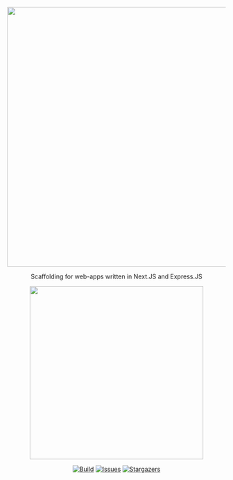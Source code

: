 <p align="center">
	<img src="https://user-images.githubusercontent.com/84760072/223321151-8b77a57a-ad72-48df-a34c-7e031a6c7ff2.png" width="600"/>
</p>

<p align="center">
    Scaffolding for web-apps written in Next.JS and Express.JS
</p>

<p align="center">
  <img src="https://user-images.githubusercontent.com/84760072/223294436-87cdbed7-d89b-4620-8c14-44590421ec16.png" width="400" />
</p>

<p align="center">
    <a href="https://github.com/hwelsters/create-hwelsters-app-ts/stargazers">
		<img alt="Build" src="https://img.shields.io/github/actions/workflow/status/hwelsters/create-hwelsters-app-ts/test-backend.yml?style=for-the-badge&logo=starship&color=29cc7a&logoColor=ffffff&labelColor=292841"></a>
	<a href="https://github.com/hwelsters/create-hwelsters-app-ts/issues">
		<img alt="Issues" src="https://img.shields.io/github/issues/hwelsters/create-hwelsters-app-ts?style=for-the-badge&logo=gitbook&color=5865f2&logoColor=ffffff&labelColor=292841"></a>
    <a href="https://github.com/hwelsters/create-hwelsters-app-ts/stargazers">
		<img alt="Stargazers" src="https://img.shields.io/github/stars/hwelsters/create-hwelsters-app-ts?style=for-the-badge&logo=starship&color=ffe75c&logoColor=ffffff&labelColor=292841"></a>
</p>
